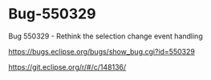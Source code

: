 # Bug-550329
Bug 550329 - Rethink the selection change event handling

https://bugs.eclipse.org/bugs/show_bug.cgi?id=550329

https://git.eclipse.org/r/#/c/148136/

